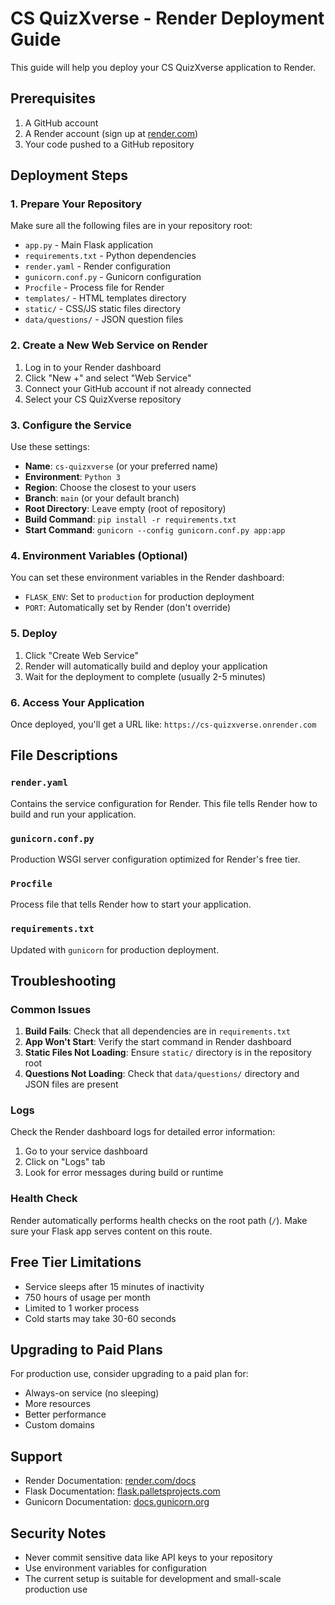 # CS QuizXverse - Render Deployment Guide

This guide will help you deploy your CS QuizXverse application to Render.

## Prerequisites

1. A GitHub account
2. A Render account (sign up at [render.com](https://render.com))
3. Your code pushed to a GitHub repository

## Deployment Steps

### 1. Prepare Your Repository

Make sure all the following files are in your repository root:

- `app.py` - Main Flask application
- `requirements.txt` - Python dependencies
- `render.yaml` - Render configuration
- `gunicorn.conf.py` - Gunicorn configuration
- `Procfile` - Process file for Render
- `templates/` - HTML templates directory
- `static/` - CSS/JS static files directory
- `data/questions/` - JSON question files

### 2. Create a New Web Service on Render

1. Log in to your Render dashboard
2. Click "New +" and select "Web Service"
3. Connect your GitHub account if not already connected
4. Select your CS QuizXverse repository

### 3. Configure the Service

Use these settings:

- **Name**: `cs-quizxverse` (or your preferred name)
- **Environment**: `Python 3`
- **Region**: Choose the closest to your users
- **Branch**: `main` (or your default branch)
- **Root Directory**: Leave empty (root of repository)
- **Build Command**: `pip install -r requirements.txt`
- **Start Command**: `gunicorn --config gunicorn.conf.py app:app`

### 4. Environment Variables (Optional)

You can set these environment variables in the Render dashboard:

- `FLASK_ENV`: Set to `production` for production deployment
- `PORT`: Automatically set by Render (don't override)

### 5. Deploy

1. Click "Create Web Service"
2. Render will automatically build and deploy your application
3. Wait for the deployment to complete (usually 2-5 minutes)

### 6. Access Your Application

Once deployed, you'll get a URL like: `https://cs-quizxverse.onrender.com`

## File Descriptions

### `render.yaml`
Contains the service configuration for Render. This file tells Render how to build and run your application.

### `gunicorn.conf.py`
Production WSGI server configuration optimized for Render's free tier.

### `Procfile`
Process file that tells Render how to start your application.

### `requirements.txt`
Updated with `gunicorn` for production deployment.

## Troubleshooting

### Common Issues

1. **Build Fails**: Check that all dependencies are in `requirements.txt`
2. **App Won't Start**: Verify the start command in Render dashboard
3. **Static Files Not Loading**: Ensure `static/` directory is in the repository root
4. **Questions Not Loading**: Check that `data/questions/` directory and JSON files are present

### Logs

Check the Render dashboard logs for detailed error information:
1. Go to your service dashboard
2. Click on "Logs" tab
3. Look for error messages during build or runtime

### Health Check

Render automatically performs health checks on the root path (`/`). Make sure your Flask app serves content on this route.

## Free Tier Limitations

- Service sleeps after 15 minutes of inactivity
- 750 hours of usage per month
- Limited to 1 worker process
- Cold starts may take 30-60 seconds

## Upgrading to Paid Plans

For production use, consider upgrading to a paid plan for:
- Always-on service (no sleeping)
- More resources
- Better performance
- Custom domains

## Support

- Render Documentation: [render.com/docs](https://render.com/docs)
- Flask Documentation: [flask.palletsprojects.com](https://flask.palletsprojects.com/)
- Gunicorn Documentation: [docs.gunicorn.org](https://docs.gunicorn.org/)

## Security Notes

- Never commit sensitive data like API keys to your repository
- Use environment variables for configuration
- The current setup is suitable for development and small-scale production use
